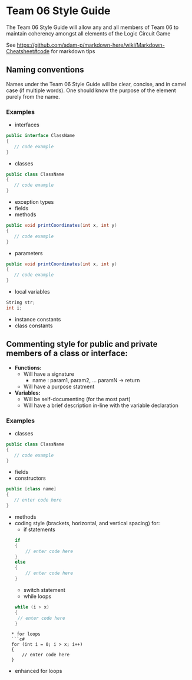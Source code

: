 # Team 06 Style Guide

The Team 06 Style Guide will allow any and all members of
Team 06 to maintain coherency amongst all elements of the Logic Circuit Game

See https://github.com/adam-p/markdown-here/wiki/Markdown-Cheatsheet#code for markdown tips

## Naming conventions

Names under the Team 06 Style Guide will be clear, concise, and in camel case (if multiple words).
One should know the purpose of the element purely from the name.

### Examples
* interfaces
```c#
public interface ClassName 
{
   // code example
}
```
* classes
```c#
public class ClassName 
{
   // code example
}
```
* exception types
* fields
* methods
```c#
public void printCoordinates(int x, int y)
{
   // code example
}
```
* parameters
```c#
public void printCoordinates(int x, int y)
{
   // code example
}
```
* local variables
```c#
String str;
int i;
```
* instance constants
* class constants

## Commenting style for public and private members of a class or interface:

* **Functions:**
   * Will have a signature 
      * name : param1, param2, ... paramN -> return
   * Will have a purpose statment
* **Variables:**
   * Will be self-documenting (for the most part)
   * Will have a brief description in-line with the variable declaration

### Examples

* classes

```c#
public class ClassName 
{
   // code example
}
```

* fields
* constructors
```c#
public [class name]
{
   // enter code here
}
```
* methods
* coding style (brackets, horizontal, and vertical spacing) for:
  * if statements
  ```c#
  if
  {
      // enter code here
  }
  else
  {
      // enter code here
  }
  ```
  * switch statement
  * while loops
  ```c#
  while (i > x)
  {
   // enter code here
  }
```
  * for loops
  ```c#
  for (int i = 0; i > x; i++)
  {
      // enter code here
  }
  ```
  * enhanced for loops
